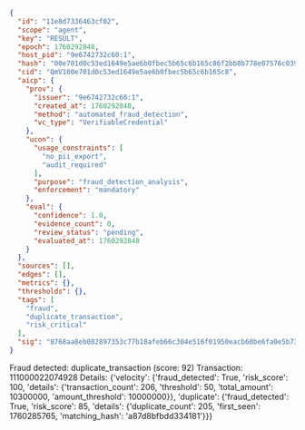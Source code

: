 ```json
{
  "id": "11e8d7336463cf02",
  "scope": "agent",
  "key": "RESULT",
  "epoch": 1760292848,
  "host_pid": "9e6742732c60:1",
  "hash": "00e701d0c53ed1649e5ae6b0fbec5b65c6b165c86f2bb8b778e07576c0392737",
  "cid": "QmV100e701d0c53ed1649e5ae6b0fbec5b65c6b165c8",
  "aicp": {
    "prov": {
      "issuer": "9e6742732c60:1",
      "created_at": 1760292848,
      "method": "automated_fraud_detection",
      "vc_type": "VerifiableCredential"
    },
    "ucon": {
      "usage_constraints": [
        "no_pii_export",
        "audit_required"
      ],
      "purpose": "fraud_detection_analysis",
      "enforcement": "mandatory"
    },
    "eval": {
      "confidence": 1.0,
      "evidence_count": 0,
      "review_status": "pending",
      "evaluated_at": 1760292848
    }
  },
  "sources": [],
  "edges": [],
  "metrics": {},
  "thresholds": {},
  "tags": [
    "fraud",
    "duplicate_transaction",
    "risk_critical"
  ],
  "sig": "8768aa8eb082897353c77b18afeb66c304e516f01950eacb60be6fa0e5b731d0"
}
```

Fraud detected: duplicate_transaction (score: 92)
Transaction: 111000022074928
Details: {'velocity': {'fraud_detected': True, 'risk_score': 100, 'details': {'transaction_count': 206, 'threshold': 50, 'total_amount': 10300000, 'amount_threshold': 10000000}}, 'duplicate': {'fraud_detected': True, 'risk_score': 85, 'details': {'duplicate_count': 205, 'first_seen': 1760285765, 'matching_hash': 'a87d8bfbdd334181'}}}